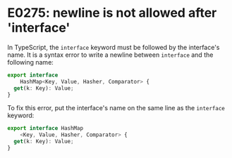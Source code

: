 # E0275: newline is not allowed after 'interface'

In TypeScript, the `interface` keyword must be followed by the interface's name.
It is a syntax error to write a newline between `interface` and the following
name:

```typescript
export interface
    HashMap<Key, Value, Hasher, Comparator> {
  get(k: Key): Value;
}
```

To fix this error, put the interface's name on the same line as the `interface`
keyword:

```typescript
export interface HashMap
    <Key, Value, Hasher, Comparator> {
  get(k: Key): Value;
}
```

